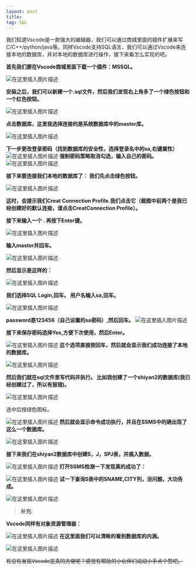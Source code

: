 ```yaml
---
layout: post
title: 
tag: SQL
---
```

我们知道Vscode是一款强大的编辑器，我们可以通过商城里面的插件扩展来写C/C++/python/java等。同样Vscode支持SQL语言，我们可以通过Vscode来连接本地的数据库，并对本地的数据库进行操作，接下来看怎么实现的吧。

**首先我们要在Vscode商城里面下载一个插件：MSSQL。**

![在这里插入图片描述](https://img-blog.csdnimg.cn/20201023185138655.png?x-oss-process=image/watermark,type_ZmFuZ3poZW5naGVpdGk,shadow_10,text_aHR0cHM6Ly9ibG9nLmNzZG4ubmV0L3FxXzQ1ODQ1NDA0,size_16,color_FFFFFF,t_70#pic_center)


**安装之后，我们可以新建一个.sql文件，然后我们发现右上角多了一个绿色按钮和一个红色按钮。**

![在这里插入图片描述](https://img-blog.csdnimg.cn/20201023185244442.png?x-oss-process=image/watermark,type_ZmFuZ3poZW5naGVpdGk,shadow_10,text_aHR0cHM6Ly9ibG9nLmNzZG4ubmV0L3FxXzQ1ODQ1NDA0,size_16,color_FFFFFF,t_70#pic_center)


**点击数据库，这里我选择连接的是系统数据库中的master库。**

![在这里插入图片描述](https://img-blog.csdnimg.cn/20201022234311528.png?x-oss-process=image/watermark,type_ZmFuZ3poZW5naGVpdGk,shadow_10,text_aHR0cHM6Ly9ibG9nLmNzZG4ubmV0L3FxXzQ1ODQ1NDA0,size_16,color_FFFFFF,t_70#pic_center)

**下一步更改登录密码（找到数据库的安全性，选择登录名中的sa,右键属性）**
![在这里插入图片描述](https://img-blog.csdnimg.cn/20201023190446588.png?x-oss-process=image/watermark,type_ZmFuZ3poZW5naGVpdGk,shadow_10,text_aHR0cHM6Ly9ibG9nLmNzZG4ubmV0L3FxXzQ1ODQ1NDA0,size_16,color_FFFFFF,t_70#pic_center)
**强制密码策略取消勾选，输入自己的密码。**
![在这里插入图片描述](https://img-blog.csdnimg.cn/20201023190616376.png?x-oss-process=image/watermark,type_ZmFuZ3poZW5naGVpdGk,shadow_10,text_aHR0cHM6Ly9ibG9nLmNzZG4ubmV0L3FxXzQ1ODQ1NDA0,size_16,color_FFFFFF,t_70#pic_center)

**接下来要连接我们本地的数据库了： 我们先点击绿色按钮。**

![在这里插入图片描述](https://img-blog.csdnimg.cn/20201023185330416.png?x-oss-process=image/watermark,type_ZmFuZ3poZW5naGVpdGk,shadow_10,text_aHR0cHM6Ly9ibG9nLmNzZG4ubmV0L3FxXzQ1ODQ1NDA0,size_16,color_FFFFFF,t_70#pic_center)


 **这时，会提示我们Creat Connection Profile.我们点击它（截图中前两个是我已经创建好的默认连接，请点击CreatConnection Profile）。**


**接下来输入一个 **.** 再按下Enter键。**


![在这里插入图片描述](https://img-blog.csdnimg.cn/2020102318571218.png#pic_center)


 **输入master并回车。**
 

![在这里插入图片描述](https://img-blog.csdnimg.cn/20201022234520484.png#pic_center)

 **然后显示是这样的：**
 

![在这里插入图片描述](https://img-blog.csdnimg.cn/20201023185930180.png?x-oss-process=image/watermark,type_ZmFuZ3poZW5naGVpdGk,shadow_10,text_aHR0cHM6Ly9ibG9nLmNzZG4ubmV0L3FxXzQ1ODQ1NDA0,size_16,color_FFFFFF,t_70#pic_center)

**我们选择SQL Login,回车。
用户名输入sa,回车。**

![在这里插入图片描述](https://img-blog.csdnimg.cn/20201023190009942.png?x-oss-process=image/watermark,type_ZmFuZ3poZW5naGVpdGk,shadow_10,text_aHR0cHM6Ly9ibG9nLmNzZG4ubmV0L3FxXzQ1ODQ1NDA0,size_16,color_FFFFFF,t_70#pic_center)


**password是123456（自己设置的sa密码）,然后回车。**
![在这里插入图片描述](https://img-blog.csdnimg.cn/20201023190042892.png?x-oss-process=image/watermark,type_ZmFuZ3poZW5naGVpdGk,shadow_10,text_aHR0cHM6Ly9ibG9nLmNzZG4ubmV0L3FxXzQ1ODQ1NDA0,size_16,color_FFFFFF,t_70#pic_center)

**接下来保存密码选择Yes,方便下次使用，然后Enter。**

![在这里插入图片描述](https://img-blog.csdnimg.cn/20201022150429984.png#pic_center)
**这个选项直接按回车，然后就会显示我们成功连接了本地的数据库。**

![在这里插入图片描述](https://img-blog.csdnimg.cn/20201022230819226.png?x-oss-process=image/watermark,type_ZmFuZ3poZW5naGVpdGk,shadow_10,text_aHR0cHM6Ly9ibG9nLmNzZG4ubmV0L3FxXzQ1ODQ1NDA0,size_16,color_FFFFFF,t_70#pic_center)

**然后我们就在sql文件里写代码并执行。
比如我创建了一个shiyan2的数据库(我已经创建过了，所以有报错)。**

![在这里插入图片描述](https://img-blog.csdnimg.cn/20201023190152225.png?x-oss-process=image/watermark,type_ZmFuZ3poZW5naGVpdGk,shadow_10,text_aHR0cHM6Ly9ibG9nLmNzZG4ubmV0L3FxXzQ1ODQ1NDA0,size_16,color_FFFFFF,t_70#pic_center)

选中后按绿色图标。

![在这里插入图片描述](https://img-blog.csdnimg.cn/20201022151240990.png#pic_center)
**然后就会显示命令成功执行，并且在SSMS中的确出现了这么一个数据库。**

![在这里插入图片描述](https://img-blog.csdnimg.cn/20201022151811156.png?x-oss-process=image/watermark,type_ZmFuZ3poZW5naGVpdGk,shadow_10,text_aHR0cHM6Ly9ibG9nLmNzZG4ubmV0L3FxXzQ1ODQ1NDA0,size_16,color_FFFFFF,t_70#pic_center)

**接下来我们在shiyan2数据库中创建S，J，SPJ表，并插入数据。**

![在这里插入图片描述](https://img-blog.csdnimg.cn/20201022232544986.png?x-oss-process=image/watermark,type_ZmFuZ3poZW5naGVpdGk,shadow_10,text_aHR0cHM6Ly9ibG9nLmNzZG4ubmV0L3FxXzQ1ODQ1NDA0,size_16,color_FFFFFF,t_70#pic_center)
**打开SSMS检测一下发现真的成功了：**


![在这里插入图片描述](https://img-blog.csdnimg.cn/20201022233100762.png?x-oss-process=image/watermark,type_ZmFuZ3poZW5naGVpdGk,shadow_10,text_aHR0cHM6Ly9ibG9nLmNzZG4ubmV0L3FxXzQ1ODQ1NDA0,size_16,color_FFFFFF,t_70#pic_center)
**试一下查询S表中的SNAME,CITY列，没问题，大功告成。**

![在这里插入图片描述](https://img-blog.csdnimg.cn/20201022232755629.png?x-oss-process=image/watermark,type_ZmFuZ3poZW5naGVpdGk,shadow_10,text_aHR0cHM6Ly9ibG9nLmNzZG4ubmV0L3FxXzQ1ODQ1NDA0,size_16,color_FFFFFF,t_70#pic_center)

> **补充:**

**Vscode同样有对象资源管理器：**

![在这里插入图片描述](https://img-blog.csdnimg.cn/20201022234812616.png?x-oss-process=image/watermark,type_ZmFuZ3poZW5naGVpdGk,shadow_10,text_aHR0cHM6Ly9ibG9nLmNzZG4ubmV0L3FxXzQ1ODQ1NDA0,size_16,color_FFFFFF,t_70#pic_center)
**在这里面我们可以清晰的看到数据库的内涵。**

![在这里插入图片描述](https://img-blog.csdnimg.cn/20201022235057732.png?x-oss-process=image/watermark,type_ZmFuZ3poZW5naGVpdGk,shadow_10,text_aHR0cHM6Ly9ibG9nLmNzZG4ubmV0L3FxXzQ1ODQ1NDA0,size_16,color_FFFFFF,t_70#pic_center)

~~有没有发现Vscode是真的方便呢？感觉有帮助的小伙伴们动动小手点个赞吧。~~ 


